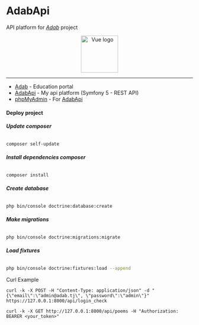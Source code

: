 # AdabApi
API platform for *[Adab](https://adab.ga/)* project

<p align="center">
    <a href="https://adab.ga/" target="_blank" rel="noopener noreferrer">
        <img width="100" src="https://adab.ga/_nuxt/assets/images/adab-logo.svg" alt="Vue logo">
    </a>
</p>

****
- [Adab](https://adabapi.ga/) - Education portal
- [AdabApi](https://adabapi.ga/) - My api platform (Symfony 5 - REST API)
- [phpMyAdmin](https://adabapi.ga/phpmyadmin/) - For [AdabApi](https://adabapi.ga/)


#### Deploy project

###### __Update composer__
```bash
composer self-update

```

###### __Install dependencies composer__
```bash
composer install

```

###### __Create database__
```bash
php bin/console doctrine:database:create

```

###### __Make migrations__
```bash
php bin/console doctrine:migrations:migrate

```
###### __Load fixtures__
```bash
php bin/console doctrine:fixtures:load --append

```

Curl Example
```
curl -k -X POST -H "Content-Type: application/json" -d "{\"email\":\"admin@adab.tj\", \"password\":\"admin\"}" https://127.0.0.1:8000/api/login_check

curl -k -X GET http://127.0.0.1:8000/api/poems -H "Authorization: BEARER <your_token>"

```
